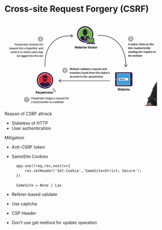 # Cross-site Request Forgery (CSRF)

![Cross-site Request Forgery](../images/csrf.png)

Reason of CSRF attrack

- Stateless of HTTP
- User authentication

Mitigation

- Anti-CSRF token
- SameSite Cookies

  ```
    app.use((req,res,next)=>{
        res.setHeader('Set-Cookie','SameSite=Strict; Secure');
    })

    SameSite = None | Lax
  ```

- Referer-based validate
- Use captcha
- CSP Header
- Don't use get method for update operation

